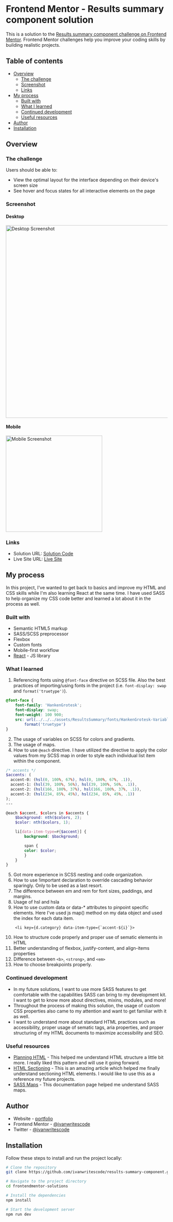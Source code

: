 # Frontend Mentor - Results summary component solution

This is a solution to the [Results summary component challenge on Frontend Mentor](https://www.frontendmentor.io/challenges/results-summary-component-CE_K6s0maV). Frontend Mentor challenges help you improve your coding skills by building realistic projects. 

## Table of contents

- [Overview](#overview)
  - [The challenge](#the-challenge)
  - [Screenshot](#screenshot)
  - [Links](#links)
- [My process](#my-process)
  - [Built with](#built-with)
  - [What I learned](#what-i-learned)
  - [Continued development](#continued-development)
  - [Useful resources](#useful-resources)
- [Author](#author)
- [Installation](#installation)


## Overview

### The challenge

Users should be able to:

- View the optimal layout for the interface depending on their device's screen size
- See hover and focus states for all interactive elements on the page

### Screenshot
#### Desktop
<img src="https://github.com/ivanwritescode/results-summary-component/blob/master/screenshots/desktop-1440px.png" alt="Desktop Screenshot" width="600" />

#### Mobile
<img src="https://github.com/ivanwritescode/results-summary-component/blob/master/screenshots/mobile-375px.png" alt="Mobile Screenshot" width="300" />

### Links

- Solution URL: [Solution Code](https://github.com/ivanwritescode/results-summary-component)
- Live Site URL: [Live Site](https://ivanwritescode.github.io/results-summary-component/)

## My process
In this project, I've wanted to get back to basics and improve my HTML and CSS skills while I'm also learning React at the same time. I have used SASS to help organize my CSS code better and learned a lot about it in the process as well.

### Built with

- Semantic HTML5 markup
- SASS/SCSS preprocessor 
- Flexbox
- Custom fonts
- Mobile-first workflow
- [React](https://reactjs.org/) - JS library

### What I learned
1. Referencing fonts using `@font-face` directive on SCSS file. Also the best practices of importing/using fonts in the project (i.e. `font-display: swap` and `format('truetype')`).
```scss
@font-face {
    font-family: 'HankenGrotesk';
    font-display: swap;
    font-weight: 100 900;
    src: url(../../../assets/ResultsSummary/fonts/HankenGrotesk-VariableFont_wght.ttf)
        format('truetype')
}
```
2. The usage of variables on SCSS for colors and gradients.
3. The usage of maps.
4. How to use `@each` directive. I have utilized the directive to apply the color values from my SCSS map in order to style each individual list item within the component.

```scss
/* accents */
$accents: (
  accent-0: (hsl(0, 100%, 67%), hsl(0, 100%, 67%, .1)),
  accent-1: (hsl(39, 100%, 56%), hsl(39, 100%, 56%, .1)),
  accent-2: (hsl(166, 100%, 37%), hsl(166, 100%, 37%, .1)),
  accent-3: (hsl(234, 85%, 45%), hsl(234, 85%, 45%, .1))
);
---

@each $accent, $colors in $accents {
    $background: nth($colors, 2);
    $color: nth($colors, 1);

    li[data-item-type=#{$accent}] {
        background: $background;

        span {
        color: $color;
        }
    }
}
```
5. Got more experience in SCSS nesting and code organization.
6. How to use !important declaration to override cascading behavior sparingly. Only to be used as a last resort.
7. The difference between em and rem for font sizes, paddings, and margins.
8. Usage of hsl and hsla
9. How to use custom data or data-* attributes to pinpoint specific elements. Here I've used js map() method on my data object and used the index for each data item.
```tsx
    <li key={d.category} data-item-type={`accent-${i}`}>
```
10. How to structure code properly and proper use of sematic elements in HTML
11. Better understanding of flexbox, justify-content, and align-items properties
12. Difference between `<b>`, `<strong>`, and `<em>`
13. How to choose breakpoints properly.

### Continued development

- In my future solutions, I want to use more SASS features to get comfortable with the capabilities SASS can bring to my development kit. I want to get to know more about directives, mixins, modules, and more!
- Throughout the process of making this solution, the usage of custom CSS properties also came to my attention and want to get familiar with it as well.
- I want to understand more about standard HTML practices such as accessibility, proper usage of sematic tags, aria properties, and proper structuring of my HTML documents to maximize accessibility and SEO.

### Useful resources

- [Planning HTML](https://fedmentor.dev/posts/html-plan-product-preview/) - This helped me understand HTML structure a little bit more. I really liked this pattern and will use it going forward.
- [HTML Sectioning](https://css-tricks.com/how-to-section-your-html/) - This is an amazing article which helped me finally understand sectioning HTML elements. I would like to use this as a reference my future projects. 
- [SASS Maps](https://sass-lang.com/documentation/values/maps) - This documentation page helped me understand SASS maps.

## Author

- Website - [portfolio](https://ivanwritescode.github.io/my-portfolio/)
- Frontend Mentor - [@ivanwritescode](https://www.frontendmentor.io/profile/ivanwritescode)
- Twitter - [@ivanwritescode](https://twitter.com/ivanwritescode)

## Installation

Follow these steps to install and run the project locally:

```bash
# Clone the repository
git clone https://github.com/ivanwritescode/results-summary-component.git

# Navigate to the project directory
cd frontendmentor-solutions 

# Install the dependencies
npm install

# Start the development server
npm run dev